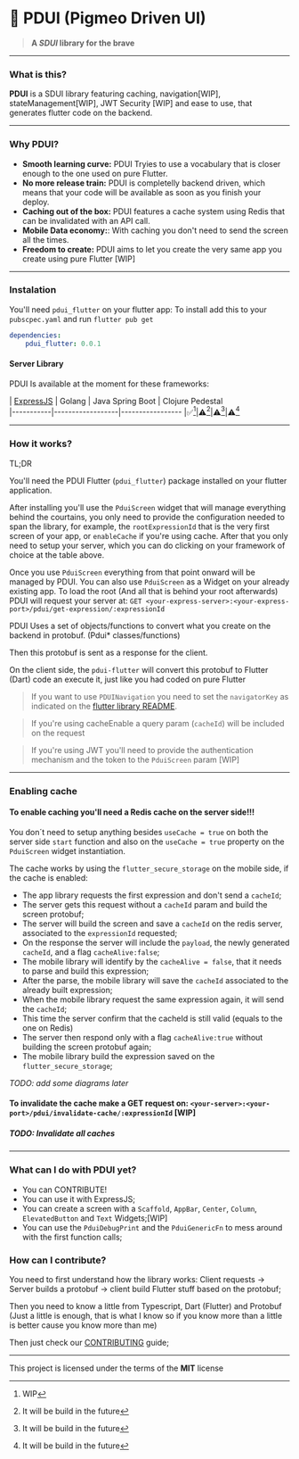 # :mushroom: PDUI (Pigmeo Driven UI)

> **A *SDUI* library for the brave**

---
### What is this?
**PDUI** is a SDUI library featuring caching, navigation[WIP], stateManagement[WIP], JWT Security [WIP] and ease to use, that generates flutter code on the backend.

---
### Why PDUI?
* **Smooth learning curve:** PDUI Tryies to use a vocabulary that is closer enough to the one used on pure Flutter.
* **No more release train:** PDUI is completelly backend driven, which means that your code will be available as soon as you finish your deploy.
* **Caching out of the box:** PDUI features a cache system using Redis that can be invalidated with an API call.
* **Mobile Data economy:**: With caching you don't need to send the screen all the times.
* **Freedom to create:** PDUI aims to let you create the very same app you create using pure Flutter [WIP]

---
### Instalation
You'll need `pdui_flutter` on your flutter app:
To install add this to your `pubscpec.yaml` and run `flutter pub get`
```yaml
dependencies:
    pdui_flutter: 0.0.1
```

#### Server Library
PDUI Is available at the moment for these frameworks:

| [ExpressJS](pdui-express/README.md) | Golang | Java Spring Boot | Clojure Pedestal  
|-----------|------------------|----------------- 
|:white_check_mark:[^1]|:warning:[^2]|:warning:[^2]|:warning:[^2]

[^1]: WIP
[^2]: It will be build in the future

---
### How it works?

TL;DR

You'll need the PDUI Flutter (`pdui_flutter`) package installed on your flutter application.

After installing you'll use the `PduiScreen` widget that will manage everything behind the courtains, you only need to provide the configuration needed to span the library, for example, the `rootExpressionId` that is the very first screen of your app, or `enableCache` if you're using cache.
After that you only need to setup your server, which you can do clicking on your framework of choice at the table above.

Once you use `PduiScreen` everything from that point onward will be managed by PDUI. You can also use `PduiScreen` as a Widget on your already existing app.
To load the root (And all that is behind your root afterwards) PDUI will request your server at: ```GET <your-express-server>:<your-express-port>/pdui/get-expression/:expressionId```

PDUI Uses a set of objects/functions to convert what you create on the backend in protobuf. (Pdui* classes/functions)

Then this protobuf is sent as a response for the client.

On the client side, the `pdui-flutter` will convert this protobuf to Flutter (Dart) code an execute it, just like you had coded on pure Flutter

> If you want to use `PDUINavigation` you need to set the `navigatorKey` as indicated on the [flutter library README](./pdui_flutter/README.md).

> If you're using cacheEnable a query param (`cacheId`) will be included on the request 

> If you're using JWT you'll need to provide the authentication mechanism and the token to the `PduiScreen` param [WIP]


---
### Enabling cache
#### To enable caching you'll need a Redis cache on the server side!!!
You don´t need to setup anything besides `useCache = true` on both the server side `start` function and also on the `useCache = true` property on the `PduiScreen` widget instantiation.

The cache works by using the `flutter_secure_storage` on the mobile side, if the cache is enabled:
* The app library requests the first expression and don't send a `cacheId`;
* The server gets this request without a `cacheId` param and build the screen protobuf;
* The server will build the screen and save a `cacheId` on the redis server, associated to the `expressionId` requested;
* On the response the server will include the `payload`, the newly generated `cacheId`, and a flag `cacheAlive:false`;
* The mobile library will identify by the `cacheAlive = false`, that it needs to parse and build this expression;
* After the parse, the mobile library will save the `cacheId` associated to the already built expression;
* When the mobile library request the same expression again, it will send the `cacheId`;
* This time the server confirm that the cacheId is still valid (equals to the one on Redis)
* The server then respond only with a flag `cacheAlive:true` without building the screen protobuf again;
* The mobile library build the expression saved on the `flutter_secure_storage`;

*TODO: add some diagrams later*

#### To invalidate the cache make a GET request on: `<your-server>:<your-port>/pdui/invalidate-cache/:expressionId` [WIP]
##### TODO: Invalidate all caches

---
### What can I do with PDUI yet?
* You can CONTRIBUTE!
* You can use it with ExpressJS;
* You can create a screen with a `Scaffold`, `AppBar`, `Center`, `Column`, `ElevatedButton` and `Text` Widgets;[WIP]
* You can use the `PduiDebugPrint` and the `PduiGenericFn` to mess around with the first function calls;

### How can I contribute?
You need to first understand how the library works: Client requests -> Server builds a protobuf -> client build Flutter stuff based on the protobuf;

Then you need to know a little from Typescript, Dart (Flutter) and Protobuf (Just a little is enough, that is what I know so if you know more than a little is better cause you know more than me)

Then just check our [CONTRIBUTING](CONTRIBUTING.md) guide;

---
This project is licensed under the terms of the **MIT** license
